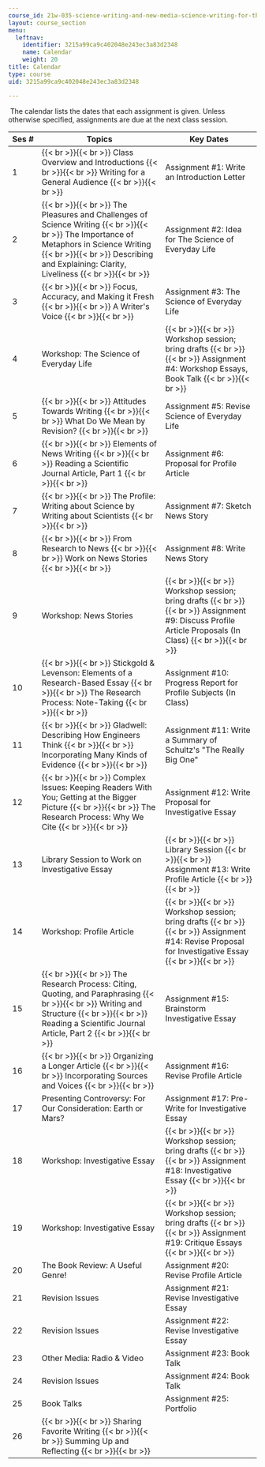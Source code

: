 ```yaml
---
course_id: 21w-035-science-writing-and-new-media-science-writing-for-the-public-spring-2018
layout: course_section
menu:
  leftnav:
    identifier: 3215a99ca9c402048e243ec3a83d2348
    name: Calendar
    weight: 20
title: Calendar
type: course
uid: 3215a99ca9c402048e243ec3a83d2348

---
```


 The calendar lists the dates that each assignment is given. Unless otherwise specified, assignments are due at the next class session.

| Ses # | Topics | Key Dates |
| --- | --- | --- |
| 1 |  {{< br >}}{{< br >}} Class Overview and Introductions {{< br >}}{{< br >}} Writing for a General Audience {{< br >}}{{< br >}}  | Assignment #1: Write an Introduction Letter |
| 2 |  {{< br >}}{{< br >}} The Pleasures and Challenges of Science Writing {{< br >}}{{< br >}} The Importance of Metaphors in Science Writing {{< br >}}{{< br >}} Describing and Explaining: Clarity, Liveliness {{< br >}}{{< br >}}  | Assignment #2: Idea for The Science of Everyday Life |
| 3 |  {{< br >}}{{< br >}} Focus, Accuracy, and Making it Fresh {{< br >}}{{< br >}} A Writer's Voice {{< br >}}{{< br >}}  | Assignment #3: The Science of Everyday Life |
| 4 | Workshop: The Science of Everyday Life |  {{< br >}}{{< br >}} Workshop session; bring drafts {{< br >}}{{< br >}} Assignment #4: Workshop Essays, Book Talk {{< br >}}{{< br >}}  |
| 5 |  {{< br >}}{{< br >}} Attitudes Towards Writing {{< br >}}{{< br >}} What Do We Mean by Revision? {{< br >}}{{< br >}}  | Assignment #5: Revise Science of Everyday Life |
| 6 |  {{< br >}}{{< br >}} Elements of News Writing {{< br >}}{{< br >}} Reading a Scientific Journal Article, Part 1 {{< br >}}{{< br >}}  | Assignment #6: Proposal for Profile Article |
| 7 |  {{< br >}}{{< br >}} The Profile: Writing about Science by Writing about Scientists {{< br >}}{{< br >}}  | Assignment #7: Sketch News Story |
| 8 |  {{< br >}}{{< br >}} From Research to News {{< br >}}{{< br >}} Work on News Stories {{< br >}}{{< br >}}  | Assignment #8: Write News Story |
| 9 | Workshop: News Stories |  {{< br >}}{{< br >}} Workshop session; bring drafts {{< br >}}{{< br >}} Assignment #9: Discuss Profile Article Proposals (In Class) {{< br >}}{{< br >}}  |
| 10 |  {{< br >}}{{< br >}} Stickgold & Levenson: Elements of a Research-Based Essay {{< br >}}{{< br >}} The Research Process: Note-Taking {{< br >}}{{< br >}}  | Assignment #10: Progress Report for Profile Subjects (In Class) |
| 11 |  {{< br >}}{{< br >}} Gladwell: Describing How Engineers Think {{< br >}}{{< br >}} Incorporating Many Kinds of Evidence {{< br >}}{{< br >}}  | Assignment #11: Write a Summary of Schultz's "The Really Big One" |
| 12 |  {{< br >}}{{< br >}} Complex Issues: Keeping Readers With You; Getting at the Bigger Picture {{< br >}}{{< br >}} The Research Process: Why We Cite {{< br >}}{{< br >}}  | Assignment #12: Write Proposal for Investigative Essay |
| 13 | Library Session to Work on Investigative Essay |  {{< br >}}{{< br >}} Library Session {{< br >}}{{< br >}} Assignment #13: Write Profile Article {{< br >}}{{< br >}}  |
| 14 | Workshop: Profile Article |  {{< br >}}{{< br >}} Workshop session; bring drafts {{< br >}}{{< br >}} Assignment #14: Revise Proposal for Investigative Essay {{< br >}}{{< br >}}  |
| 15 |  {{< br >}}{{< br >}} The Research Process: Citing, Quoting, and Paraphrasing {{< br >}}{{< br >}} Writing and Structure {{< br >}}{{< br >}} Reading a Scientific Journal Article, Part 2 {{< br >}}{{< br >}}  | Assignment #15: Brainstorm Investigative Essay |
| 16 |  {{< br >}}{{< br >}} Organizing a Longer Article {{< br >}}{{< br >}} Incorporating Sources and Voices {{< br >}}{{< br >}}  | Assignment #16: Revise Profile Article |
| 17 | Presenting Controversy: For Our Consideration: Earth or Mars? | Assignment #17: Pre-Write for Investigative Essay |
| 18 | Workshop: Investigative Essay |  {{< br >}}{{< br >}} Workshop session; bring drafts {{< br >}}{{< br >}} Assignment #18: Investigative Essay {{< br >}}{{< br >}}  |
| 19 | Workshop: Investigative Essay |  {{< br >}}{{< br >}} Workshop session; bring drafts {{< br >}}{{< br >}} Assignment #19: Critique Essays {{< br >}}{{< br >}}  |
| 20 | The Book Review: A Useful Genre! | Assignment #20: Revise Profile Article |
| 21 | Revision Issues | Assignment #21: Revise Investigative Essay |
| 22 | Revision Issues | Assignment #22: Revise Investigative Essay |
| 23 | Other Media: Radio & Video | Assignment #23: Book Talk |
| 24 | Revision Issues | Assignment #24: Book Talk |
| 25 | Book Talks | Assignment #25: Portfolio |
| 26 |  {{< br >}}{{< br >}} Sharing Favorite Writing {{< br >}}{{< br >}} Summing Up and Reflecting {{< br >}}{{< br >}}  |